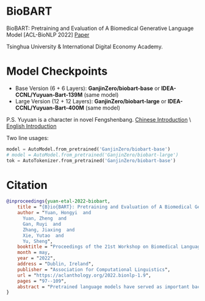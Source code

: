# BioBART
BioBART: Pretraining and Evaluation of A Biomedical Generative Language Model [ACL-BioNLP 2022] [Paper](https://arxiv.org/abs/2204.03905)

Tsinghua University \& International Digital Economy Academy.

# Model Checkpoints

- Base Version (6 + 6 Layers): **GanjinZero/biobart-base** or **IDEA-CCNL/Yuyuan-Bart-139M** (same model)
- Large Version (12 + 12 Layers): **GanjinZero/biobart-large** or **IDEA-CCNL/Yuyuan-Bart-400M** (same model)

P.S. Yuyuan is a character in novel Fengshenbang. [Chinese Introduction](https://baike.baidu.com/item/%E9%A4%98%E5%85%83/968026) \ [English Introduction](https://en.wikisource.org/wiki/Portal:Investiture_of_the_Gods/Chapter_75)

Two line usages:
```python
model = AutoModel.from_pretrained('GanjinZero/biobart-base')
# model = AutoModel.from_pretrained('GanjinZero/biobart-large')
tok = AutoTokenizer.from_pretrained('GanjinZero/biobart-base')
```

# Citation
```bibtex
@inproceedings{yuan-etal-2022-biobart,
    title = "{B}io{BART}: Pretraining and Evaluation of A Biomedical Generative Language Model",
    author = "Yuan, Hongyi  and
      Yuan, Zheng  and
      Gan, Ruyi  and
      Zhang, Jiaxing  and
      Xie, Yutao  and
      Yu, Sheng",
    booktitle = "Proceedings of the 21st Workshop on Biomedical Language Processing",
    month = may,
    year = "2022",
    address = "Dublin, Ireland",
    publisher = "Association for Computational Linguistics",
    url = "https://aclanthology.org/2022.bionlp-1.9",
    pages = "97--109",
    abstract = "Pretrained language models have served as important backbones for natural language processing. Recently, in-domain pretraining has been shown to benefit various domain-specific downstream tasks. In the biomedical domain, natural language generation (NLG) tasks are of critical importance, while understudied. Approaching natural language understanding (NLU) tasks as NLG achieves satisfying performance in the general domain through constrained language generation or language prompting. We emphasize the lack of in-domain generative language models and the unsystematic generative downstream benchmarks in the biomedical domain, hindering the development of the research community. In this work, we introduce the generative language model BioBART that adapts BART to the biomedical domain. We collate various biomedical language generation tasks including dialogue, summarization, entity linking, and named entity recognition. BioBART pretrained on PubMed abstracts has enhanced performance compared to BART and set strong baselines on several tasks. Furthermore, we conduct ablation studies on the pretraining tasks for BioBART and find that sentence permutation has negative effects on downstream tasks.",
}
```
